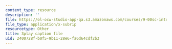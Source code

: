```yaml
---
content_type: resource
description: ''
file: https://ol-ocw-studio-app-qa.s3.amazonaws.com/courses/9-00sc-introduction-to-psychology-fall-2011/2400728fb0f59b1128e6fa6d64cdf2b3_76O3rulk844.srt
file_type: application/x-subrip
resourcetype: Other
title: 3play caption file
uid: 2400728f-b0f5-9b11-28e6-fa6d64cdf2b3
---
```

